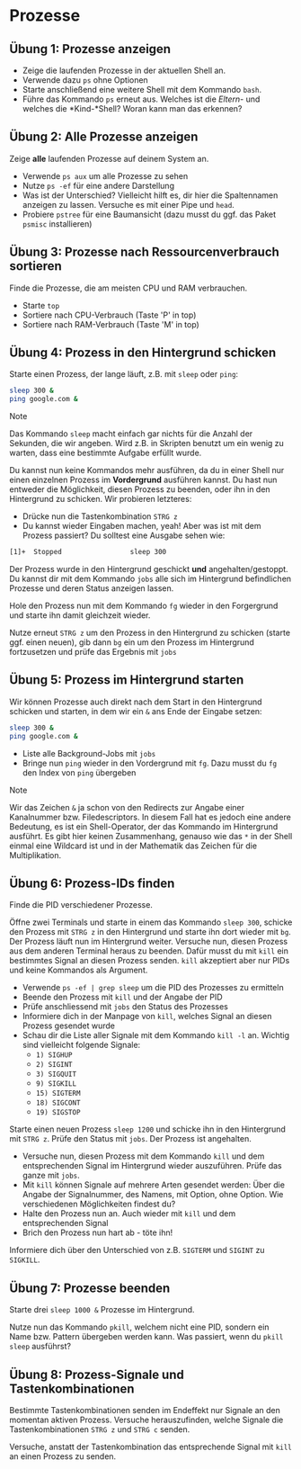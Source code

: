 # Prozesse

## Übung 1: Prozesse anzeigen
- Zeige die laufenden Prozesse in der aktuellen Shell an. 
- Verwende dazu `ps` ohne Optionen
- Starte anschließend eine weitere Shell mit dem Kommando `bash`. 
- Führe das Kommando `ps` erneut aus. Welches ist die *Eltern-* und welches die *Kind-*Shell? Woran kann man das erkennen?

## Übung 2: Alle Prozesse anzeigen
Zeige **alle** laufenden Prozesse auf deinem System an.
- Verwende `ps aux` um alle Prozesse zu sehen
- Nutze `ps -ef` für eine andere Darstellung
- Was ist der Unterschied? Vielleicht hilft es, dir hier die Spaltennamen anzeigen zu lassen. Versuche es mit einer Pipe und `head`.
- Probiere `pstree` für eine Baumansicht (dazu musst du ggf. das Paket `psmisc` installieren)

## Übung 3: Prozesse nach Ressourcenverbrauch sortieren
Finde die Prozesse, die am meisten CPU und RAM verbrauchen.
- Starte `top`
- Sortiere nach CPU-Verbrauch (Taste 'P' in top)
- Sortiere nach RAM-Verbrauch (Taste 'M' in top)

## Übung 4: Prozess in den Hintergrund schicken
Starte einen Prozess, der lange läuft, z.B. mit `sleep` oder `ping`:
```bash
sleep 300 &
ping google.com &
```
> [!NOTE]
> Das Kommando `sleep` macht einfach gar nichts für die Anzahl der Sekunden, die wir angeben. Wird z.B. in Skripten benutzt um ein wenig zu warten, dass eine bestimmte Aufgabe erfüllt wurde.

Du kannst nun keine Kommandos mehr ausführen, da du in einer Shell nur einen einzelnen Prozess im **Vordergrund** ausführen kannst. Du hast nun entweder die Möglichkeit, diesen Prozess zu beenden, oder ihn in den Hintergrund zu schicken. Wir probieren letzteres:
- Drücke nun die Tastenkombination `STRG z`
- Du kannst wieder Eingaben machen, yeah! Aber was ist mit dem Prozess passiert? Du solltest eine Ausgabe sehen wie:
```bash
[1]+  Stopped                 sleep 300
```
Der Prozess wurde in den Hintergrund geschickt **und** angehalten/gestoppt. Du kannst dir mit dem Kommando `jobs` alle sich im Hintergrund befindlichen Prozesse und deren Status anzeigen lassen.

Hole den Prozess nun mit dem Kommando `fg` wieder in den Forgergrund und starte ihn damit gleichzeit wieder.

Nutze erneut `STRG z` um den Prozess in den Hintergrund zu schicken (starte ggf. einen neuen), gib dann `bg` ein um den Prozess im Hintergrund fortzusetzen und prüfe das Ergebnis mit `jobs`

## Übung 5: Prozess im Hintergrund starten
Wir können Prozesse auch direkt nach dem Start in den Hintergrund schicken und starten, in dem wir ein `&` ans Ende der Eingabe setzen:
```bash
sleep 300 &
ping google.com &
```
- Liste alle Background-Jobs mit `jobs`
- Bringe nun `ping` wieder in den Vordergrund mit `fg`. Dazu musst du `fg` den Index von `ping` übergeben

> [!NOTE]
> Wir das Zeichen `&` ja schon von den Redirects zur Angabe einer Kanalnummer bzw. Filedescriptors. In diesem Fall hat es jedoch eine andere Bedeutung, es ist ein Shell-Operator, der das Kommando im Hintergrund ausführt. Es gibt hier keinen Zusammenhang, genauso wie das `*` in der Shell einmal eine Wildcard ist und in der Mathematik das Zeichen für die Multiplikation.

## Übung 6: Prozess-IDs finden
Finde die PID verschiedener Prozesse.

Öffne zwei Terminals und starte in einem das Kommando `sleep 300`, schicke den Prozess mit `STRG z` in den Hintergrund und starte ihn dort wieder mit `bg`. Der Prozess läuft nun im Hintergrund weiter. 
Versuche nun, diesen Prozess aus dem anderen Terminal heraus zu beenden. Dafür musst du mit `kill` ein bestimmtes Signal an diesen Prozess senden. `kill` akzeptiert aber nur PIDs und keine Kommandos als Argument.
- Verwende `ps -ef | grep sleep` um die PID des Prozesses zu ermitteln
- Beende den Prozess mit `kill` und der Angabe der PID
- Prüfe anschliessend mit `jobs` den Status des Prozesses
- Informiere dich in der Manpage von `kill`, welches Signal an diesen Prozess gesendet wurde
- Schau dir die Liste aller Signale mit dem Kommando `kill -l` an. Wichtig sind vielleicht folgende Signale:
  - `1) SIGHUP`
  - `2) SIGINT`
  - `3) SIGQUIT`
  - `9) SIGKILL`
  - `15) SIGTERM`
  - `18) SIGCONT`
  - `19) SIGSTOP`

Starte einen neuen Prozess `sleep 1200` und schicke ihn in den Hintergrund mit `STRG z`. Prüfe den Status mit `jobs`. Der Prozess ist angehalten. 
- Versuche nun, diesen Prozess mit dem Kommando `kill` und dem entsprechenden Signal im Hintergrund wieder auszuführen. Prüfe das ganze mit `jobs`.
- Mit `kill` können Signale auf mehrere Arten gesendet werden: Über die Angabe der Signalnummer, des Namens, mit Option, ohne Option. Wie verschiedenen Möglichkeiten findest du?
- Halte den Prozess nun an. Auch wieder mit `kill` und dem entsprechenden Signal
- Brich den Prozess nun hart ab - töte ihn!

Informiere dich über den Unterschied von z.B. `SIGTERM` und `SIGINT` zu `SIGKILL`.

## Übung 7: Prozesse beenden
Starte drei `sleep 1000 &` Prozesse im Hintergrund.

Nutze nun das Kommando `pkill`, welchem nicht eine PID, sondern ein Name bzw. Pattern übergeben werden kann. Was passiert, wenn du `pkill sleep` ausführst?

## Übung 8: Prozess-Signale und Tastenkombinationen
Bestimmte Tastenkombinationen senden im Endeffekt nur Signale an den momentan aktiven Prozess. Versuche herauszufinden, welche Signale die Tastenkombinationen `STRG z` und `STRG c` senden.

Versuche, anstatt der Tastenkombination das entsprechende Signal mit `kill` an einen Prozess zu senden.

